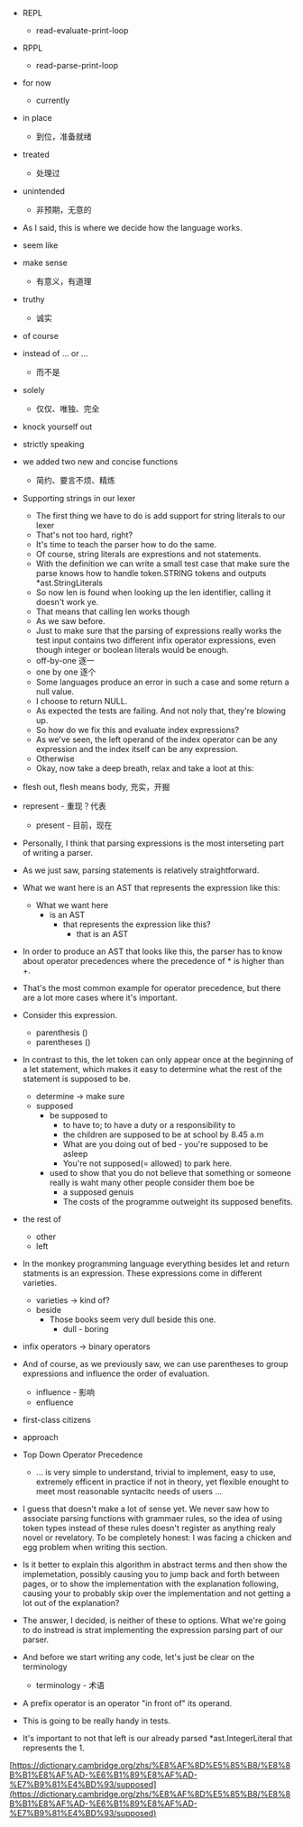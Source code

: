 
- REPL
  - read-evaluate-print-loop
- RPPL
  - read-parse-print-loop
- for now
  - currently
- in place
  - 到位，准备就绪
- treated
  - 处理过
- unintended
  - 非预期，无意的
- As I said, this is where we decide how the language works.
- seem like
- make sense
  - 有意义，有道理
- truthy
  - 诚实
- of course
- instead of ... or ...
  - 而不是
- solely
  - 仅仅、唯独、完全
- knock yourself out
- strictly speaking
- we added two new and concise functions
  - 简约、要言不烦、精炼


- Supporting strings in our lexer
  - The first thing we have to do is add support for string literals to our lexer
  - That's not too hard, right?
  - It's time to teach the parser how to do the same.
  - Of course, string literals are exprestions and not statements.
  - With the definition we can write a small test case that make sure the parse knows how to handle token.STRING tokens and outputs *ast.StringLiterals
  - So now len is found when looking up the len identifier, calling it doesn't work ye.
  - That means that calling len works though
  - As we saw before.
  - Just to make sure that the parsing of expressions really works the test input contains two different infix operator expressions, even though integer or boolean literals would be enough.
  - off-by-one 逐一
  - one by one 逐个
  - Some languages produce an error in such a case and some return a null value.
  - I choose to return NULL.
  - As expected the tests are failing. And not noly that, they're blowing up.
  - So how do we fix this and evaluate index expressions?
  - As we've seen, the left operand of the index operator can be any expression and the index itself can be any expression.
  - Otherwise
  - Okay, now take a deep breath, relax and take a loot at this:


- flesh out, flesh means body, 充实，开掘
- represent - 重现？代表
  - present - 目前，现在

- Personally, I think that parsing expressions is the most interseting part of writing a parser.
- As we just saw, parsing statements is relatively straightforward.
- What we want here is an AST that represents the expression like this:
    - What we want here
      - is an AST
        - that represents the expression like this?
          - that is an AST
- In order to produce an AST that looks like this, the parser has to know about operator precedences where the precedence of * is higher than +.
- That's the most common example for operator precedence, but there are a lot more cases where it's important.
- Consider this expression.
  - parenthesis ()
  - parentheses ()

- In contrast to this, the let token can only appear once at the beginning of a let statement, which makes it easy to determine what the rest of the statement is supposed to be.
  - determine -> make sure
  - supposed
    - be supposed to
      - to have to; to have a duty or a responsibility to
      - the children are supposed to be at school by 8.45 a.m
      - What are you doing out of bed - you're supposed to be asleep
      - You're not supposed(= allowed) to park here.
    - used to show that you do not believe that something or someone really is waht many other people consider them boe be
      - a supposed genuis
      - The costs of the programme outweight its supposed benefits.
- the rest of 
  - other
  - left

- In the monkey programming language everything besides let and return statments is an expression. These expressions come in different varieties.
  - varieties -> kind of?
  - beside
    - Those books seem very dull beside this one.
      - dull - boring

- infix operators -> binary operators
- And of course, as we previously saw, we can use parentheses to group expressions and influence the order of evaluation.
  - influence - 影响
  - enfluence
- first-class citizens
- approach
- Top Down Operator Precedence
  - ... is very simple to understand, trivial to implement, easy to use, extremely efficent in practice if not in theory, yet flexible enought to meet most reasonable syntacitc needs of users ...
- I guess that doesn't make a lot of sense yet. We never saw how to associate parsing functions with grammaer rules, so the idea of using token types instead of these rules doesn't register as anything realy novel or revelatory. To be completely honest: I was facing a chicken and egg problem when writing this section.
- Is it better to explain this algorithm in abstract terms and then show the implemetation, possibly causing you to jump back and forth between pages, or to show the implementation with the explanation following, causing your to probably skip over the implementation and not getting a lot out of the explanation?
- The answer, I decided, is neither of these to options. What we're going to do instread is strat implementing the expression parsing part of our parser.
- And before we start writing any code, let's just be clear on the terminology
  - terminology - 术语

- A prefix operator is an operator "in front of" its operand.
- This is going to be really handy in tests.

- It's important to not that left is our already parsed *ast.IntegerLiteral that represents the 1.




[https://dictionary.cambridge.org/zhs/%E8%AF%8D%E5%85%B8/%E8%8B%B1%E8%AF%AD-%E6%B1%89%E8%AF%AD-%E7%B9%81%E4%BD%93/supposed](https://dictionary.cambridge.org/zhs/%E8%AF%8D%E5%85%B8/%E8%8B%B1%E8%AF%AD-%E6%B1%89%E8%AF%AD-%E7%B9%81%E4%BD%93/supposed)